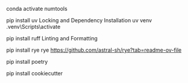 conda activate numtools

pip install uv
Locking and Dependency Installation
    uv venv
    .venv\Scripts\activate
    
pip install ruff
Linting and Formatting

pip install rye
rye https://github.com/astral-sh/rye?tab=readme-ov-file


pip install poetry

pip install cookiecutter